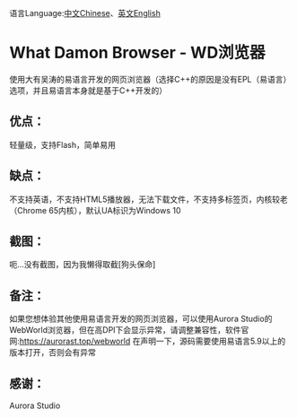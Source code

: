 语言Language:[中文Chinese](https://github.com/WhatDamon/WDBrowser/blob/master/README-CN.md)、[英文English](https://github.com/WhatDamon/WDBrowser/blob/master/README.md)
# What Damon Browser - WD浏览器
使用大有吴涛的易语言开发的网页浏览器（选择C++的原因是没有EPL（易语言）选项，并且易语言本身就是基于C++开发的）
## 优点：
轻量级，支持Flash，简单易用
## 缺点：
不支持英语，不支持HTML5播放器，无法下载文件，不支持多标签页，内核较老（Chrome 65内核），默认UA标识为Windows 10
## 截图：
呃...没有截图，因为我懒得取截[狗头保命]
## 备注：
如果您想体验其他使用易语言开发的网页浏览器，可以使用Aurora Studio的WebWorld浏览器，但在高DPI下会显示异常，请调整兼容性，软件官网:https://aurorast.top/webworld 
在声明一下，源码需要使用易语言5.9以上的版本打开，否则会有异常
## 感谢：
Aurora Studio
